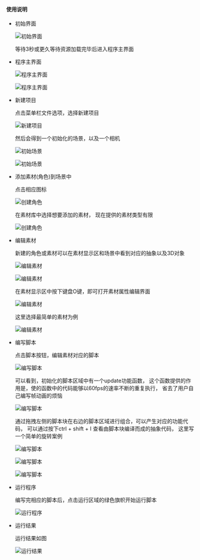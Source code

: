 #### 使用说明

- 初始界面

  ![初始界面](./images/animation.gif)

  等待3秒或更久等待资源加载完毕后进入程序主界面

- 程序主界面

  ![程序主界面](./images/helloworld.png)

  ![程序主界面](./images/instruction.png)

- 新建项目

  点击菜单栏文件选项，选择新建项目

  ![新建项目](./images/new.png)

  然后会得到一个初始化的场景，以及一个相机

  ![初始场景](./images/initial2.png)

  ![初始场景](./images/initial.png)

- 添加素材(角色)到场景中

  点击相应图标

  ![创建角色](./images/role.png)

  在素材库中选择想要添加的素材， 现在提供的素材类型有限

  ![创建角色](./images/roles.png)

- 编辑素材

  新建的角色或素材可以在素材显示区和场景中看到对应的抽象以及3D对象

  ![编辑素材](./images/role2.png)

  ![编辑素材](./images/role3.png)

  在素材显示区中按下键盘O键，即可打开素材属性编辑界面

  ![编辑素材](./images/editor.png)

  这里选择最简单的素材为例

  ![编辑素材](./images/editor2.png)

- 编写脚本

  点击脚本按钮，编辑素材对应的脚本

  ![编写脚本](./images/script.png)

  可以看到，初始化的脚本区域中有一个update功能函数， 这个函数提供的作用是，使的函数中的代码能够以60fps的速率不断的重复执行， 省去了用户自己编写帧动画的烦恼

  ![编写脚本](./images/script2.png)

  通过拖拽左侧的脚本块在右边的脚本区域进行组合，可以产生对应的功能代码， 可以通过按下ctrl + shift + I 查看由脚本块编译而成的抽象代码， 这里写一个简单的旋转案例

  ![编写脚本](./images/script3.png)

  ![编写脚本](./images/script4.png)

  ![编写脚本](./images/script5.png)

- 运行程序

  编写完相应的脚本后，点击运行区域的绿色旗帜开始运行脚本

  ![运行程序](./images/run.png)

- 运行结果

  运行结果如图

  ![运行结果](./images/result.gif)
